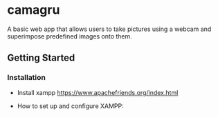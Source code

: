# camagru


A basic web app that allows users to take pictures using a webcam and superimpose predefined images onto them.

## Getting Started

### Installation

* Install xampp https://www.apachefriends.org/index.html

* How to set up and configure XAMPP:
 



